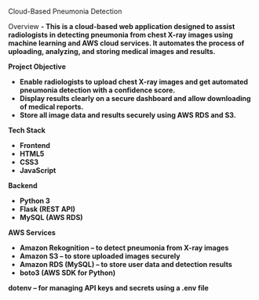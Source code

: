 Cloud-Based Pneumonia Detection

Overview
<b> - This is a cloud-based web application designed to assist radiologists in detecting pneumonia from chest X-ray images using machine learning and AWS cloud services. It automates the process of uploading, analyzing, and storing medical images and results. <b>

Project Objective
- Enable radiologists to upload chest X-ray images and get automated pneumonia detection with a confidence score.
- Display results clearly on a secure dashboard and allow downloading of medical reports.
- Store all image data and results securely using AWS RDS and S3.

Tech Stack
- Frontend
- HTML5
- CSS3
- JavaScript

Backend
- Python 3
- Flask (REST API)
- MySQL (AWS RDS)

AWS Services
- Amazon Rekognition – to detect pneumonia from X-ray images
- Amazon S3 – to store uploaded images securely
- Amazon RDS (MySQL) – to store user data and detection results
- boto3 (AWS SDK for Python)

dotenv – for managing API keys and secrets using a .env file
